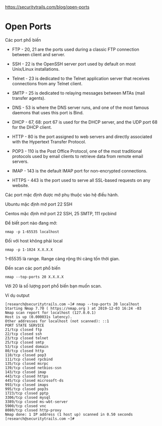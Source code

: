 https://securitytrails.com/blog/open-ports

# Open Ports 

Các port phổ biến

- FTP - 20, 21 are the ports used during a classic FTP connection between client and server.

- SSH - 22 is the OpenSSH server port used by default on most Unix/Linux installations.

- Telnet - 23 is dedicated to the Telnet application server that receives connections from any Telnet client.

- SMTP - 25 is dedicated to relaying messages between MTAs (mail transfer agents).

- DNS - 53 is where the DNS server runs, and one of the most famous daemons that uses this port is Bind.

- DHCP - 67, 68: port 67 is used for the DHCP server, and the UDP port 68 for the DHCP client.

- HTTP - 80 is the port assigned to web servers and directly associated with the Hypertext Transfer Protocol.

- POP3 - 110 is the Post Office Protocol, one of the most traditional protocols used by email clients to retrieve data from remote email servers.

- IMAP - 143 is the default IMAP port for non-encrypted connections.

- HTTPS - 443 is the port used to serve all SSL-based requests on any website.

Các port mặc định được mở phụ thuộc vào hệ điều hành.

Ubuntu mặc định mở port 22 SSH 

Centos mặc định mở port 22 SSH, 25 SMTP, 111 rpcbind

Để biết port nào đang mở:

    nmap -p 1-65535 localhost

Đối với host không phải local

    nmap -p 1-1024 X.X.X.X

1-65535 là range. Range càng rộng thì càng tốn thời gian.

Đến scan các port phổ biến

    nmap --top-ports 20 X.X.X.X

Với 20 là số lượng port phổ biến bạn muốn scan. 

Ví dụ output

```
[research@securitytrails.com ~]# nmap --top-ports 20 localhost
Starting Nmap 7.70 ( https://nmap.org ) at 2019-12-03 16:24 -03
Nmap scan report for localhost (127.0.0.1)
Host is up (0.000031s latency).
Other addresses for localhost (not scanned): ::1
PORT STATE SERVICE
21/tcp closed ftp
22/tcp closed ssh
23/tcp closed telnet
25/tcp closed smtp
53/tcp closed domain
80/tcp closed http
110/tcp closed pop3
111/tcp closed rpcbind
135/tcp closed msrpc
139/tcp closed netbios-ssn
143/tcp closed imap
443/tcp closed https
445/tcp closed microsoft-ds
993/tcp closed imaps
995/tcp closed pop3s
1723/tcp closed pptp
3306/tcp closed mysql
3389/tcp closed ms-wbt-server
5900/tcp closed vnc
8080/tcp closed http-proxy
Nmap done: 1 IP address (1 host up) scanned in 0.50 seconds
[research@securitytrails.com ~]#
```

